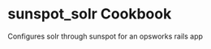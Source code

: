 sunspot_solr Cookbook
=====================

Configures solr through sunspot for an opsworks rails app

